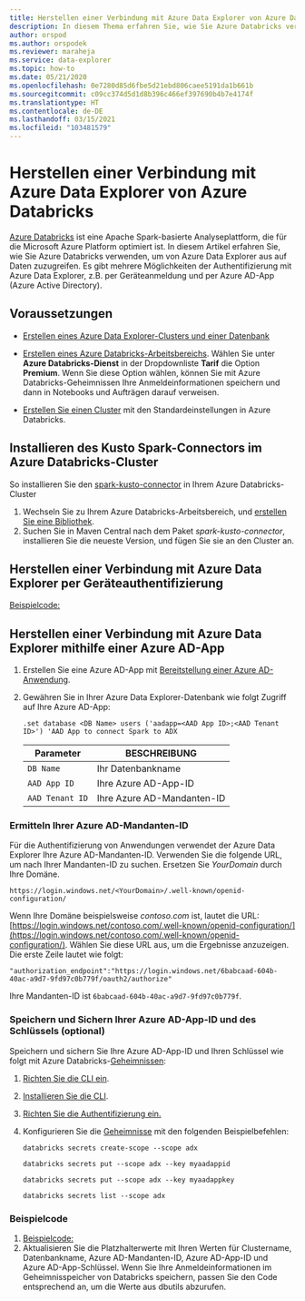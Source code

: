 ```yaml
---
title: Herstellen einer Verbindung mit Azure Data Explorer von Azure Databricks
description: In diesem Thema erfahren Sie, wie Sie Azure Databricks verwenden, um von Azure Data Explorer aus auf Daten zuzugreifen.
author: orspod
ms.author: orspodek
ms.reviewer: maraheja
ms.service: data-explorer
ms.topic: how-to
ms.date: 05/21/2020
ms.openlocfilehash: 0e7280d85d6fbe5d21ebd806caee5191da1b661b
ms.sourcegitcommit: c09cc374d5d1d8b396c466ef397690b4b7e4174f
ms.translationtype: HT
ms.contentlocale: de-DE
ms.lasthandoff: 03/15/2021
ms.locfileid: "103481579"
---
```

# <a name="connect-to-azure-data-explorer-from-azure-databricks"></a>Herstellen einer Verbindung mit Azure Data Explorer von Azure Databricks

[Azure Databricks](/azure/azure-databricks/what-is-azure-databricks) ist eine Apache Spark-basierte Analyseplattform, die für die Microsoft Azure Platform optimiert ist. In diesem Artikel erfahren Sie, wie Sie Azure Databricks verwenden, um von Azure Data Explorer aus auf Daten zuzugreifen. Es gibt mehrere Möglichkeiten der Authentifizierung mit Azure Data Explorer, z.B. per Geräteanmeldung und per Azure AD-App (Azure Active Directory).
 
## <a name="prerequisites"></a>Voraussetzungen

- [Erstellen eines Azure Data Explorer-Clusters und einer Datenbank](create-cluster-database-portal.md)
- [Erstellen eines Azure Databricks-Arbeitsbereichs](/azure/azure-databricks/quickstart-create-databricks-workspace-portal#create-an-azure-databricks-workspace). Wählen Sie unter **Azure Databricks-Dienst** in der Dropdownliste **Tarif** die Option **Premium**. Wenn Sie diese Option wählen, können Sie mit Azure Databricks-Geheimnissen Ihre Anmeldeinformationen speichern und dann in Notebooks und Aufträgen darauf verweisen.

- [Erstellen Sie einen Cluster](/azure/databricks/clusters/create) mit den Standardeinstellungen in Azure Databricks.

 ## <a name="install-the-kusto-spark-connector-on-your-azure-databricks-cluster"></a>Installieren des Kusto Spark-Connectors im Azure Databricks-Cluster

So installieren Sie den [spark-kusto-connector](https://mvnrepository.com/artifact/com.microsoft.azure.kusto/spark-kusto-connector) in Ihrem Azure Databricks-Cluster

1. Wechseln Sie zu Ihrem Azure Databricks-Arbeitsbereich, und [erstellen Sie eine Bibliothek](/azure/databricks/libraries/).
1. Suchen Sie in Maven Central nach dem Paket *spark-kusto-connector*, installieren Sie die neueste Version, und fügen Sie sie an den Cluster an. 

## <a name="connect-to-azure-data-explorer-by-using-a-device-authentication"></a>Herstellen einer Verbindung mit Azure Data Explorer per Geräteauthentifizierung

[Beispielcode:](https://github.com/Azure/azure-kusto-spark/blob/master/samples/src/main/python/pyKusto.py)

## <a name="connect-to-azure-data-explorer-by-using-an-azure-ad-app"></a>Herstellen einer Verbindung mit Azure Data Explorer mithilfe einer Azure AD-App

1. Erstellen Sie eine Azure AD-App mit [Bereitstellung einer Azure AD-Anwendung](./provision-azure-ad-app.md).
1. Gewähren Sie in Ihrer Azure Data Explorer-Datenbank wie folgt Zugriff auf Ihre Azure AD-App:

    ```kusto
    .set database <DB Name> users ('aadapp=<AAD App ID>;<AAD Tenant ID>') 'AAD App to connect Spark to ADX
    ```

    | Parameter | BESCHREIBUNG |
    | - | - |
    | `DB Name` | Ihr Datenbankname |
    | `AAD App ID` | Ihre Azure AD-App-ID |
    | `AAD Tenant ID` | Ihre Azure AD-Mandanten-ID |

### <a name="find-your-azure-ad-tenant-id"></a>Ermitteln Ihrer Azure AD-Mandanten-ID

Für die Authentifizierung von Anwendungen verwendet der Azure Data Explorer Ihre Azure AD-Mandanten-ID. Verwenden Sie die folgende URL, um nach Ihrer Mandanten-ID zu suchen. Ersetzen Sie *YourDomain* durch Ihre Domäne.

```
https://login.windows.net/<YourDomain>/.well-known/openid-configuration/
```

Wenn Ihre Domäne beispielsweise *contoso.com* ist, lautet die URL: [https://login.windows.net/contoso.com/.well-known/openid-configuration/](https://login.windows.net/contoso.com/.well-known/openid-configuration/). Wählen Sie diese URL aus, um die Ergebnisse anzuzeigen. Die erste Zeile lautet wie folgt: 

```
"authorization_endpoint":"https://login.windows.net/6babcaad-604b-40ac-a9d7-9fd97c0b779f/oauth2/authorize"
```

Ihre Mandanten-ID ist `6babcaad-604b-40ac-a9d7-9fd97c0b779f`. 

### <a name="store-and-secure-your-azure-ad-app-id-and-key-optional"></a>Speichern und Sichern Ihrer Azure AD-App-ID und des Schlüssels (optional)  

Speichern und sichern Sie Ihre Azure AD-App-ID und Ihren Schlüssel wie folgt mit Azure Databricks-[Geheimnissen](/azure/databricks/security/secrets/secrets):

1. [Richten Sie die CLI ein](/azure/databricks/dev-tools/cli/).
1. [Installieren Sie die CLI](https://docs.azuredatabricks.net/user-guide/dev-tools/databricks-cli.html#install-the-cli). 
1. [Richten Sie die Authentifizierung ein.](https://docs.azuredatabricks.net/user-guide/dev-tools/databricks-cli.html#set-up-authentication)
1. Konfigurieren Sie die [Geheimnisse](https://docs.azuredatabricks.net/user-guide/secrets/index.html#secrets) mit den folgenden Beispielbefehlen:

    ```databricks secrets create-scope --scope adx```

    ```databricks secrets put --scope adx --key myaadappid```

    ```databricks secrets put --scope adx --key myaadappkey```

    ```databricks secrets list --scope adx```

### <a name="sample-code"></a>Beispielcode

1. [Beispielcode:](https://github.com/Azure/azure-kusto-spark/blob/master/samples/src/main/python/pyKusto.py) 
1. Aktualisieren Sie die Platzhalterwerte mit Ihren Werten für Clustername, Datenbankname, Azure AD-Mandanten-ID, Azure AD-App-ID und Azure AD-App-Schlüssel. Wenn Sie Ihre Anmeldeinformationen im Geheimnisspeicher von Databricks speichern, passen Sie den Code entsprechend an, um die Werte aus dbutils abzurufen.
